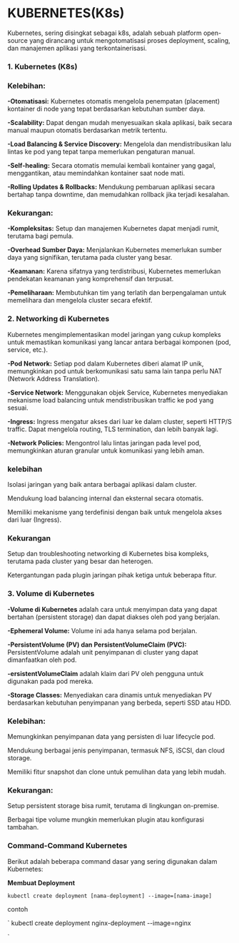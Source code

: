 # KUBERNETES(K8s)

Kubernetes, sering disingkat sebagai k8s, adalah sebuah platform open-source yang dirancang untuk mengotomatisasi proses deployment, scaling, dan manajemen aplikasi yang terkontainerisasi. 

### 1. Kubernetes (K8s)

### Kelebihan:
**-Otomatisasi:** Kubernetes otomatis mengelola penempatan (placement) kontainer di node yang tepat berdasarkan kebutuhan sumber daya.

**-Scalability:** Dapat dengan mudah menyesuaikan skala aplikasi, baik secara manual maupun otomatis berdasarkan metrik tertentu.

**-Load Balancing & Service Discovery:** Mengelola dan mendistribusikan lalu lintas ke pod yang tepat tanpa memerlukan pengaturan manual.

**-Self-healing:** Secara otomatis memulai kembali kontainer yang gagal, menggantikan, atau memindahkan kontainer saat node mati.

**-Rolling Updates & Rollbacks:** Mendukung pembaruan aplikasi secara bertahap tanpa downtime, dan memudahkan rollback jika terjadi kesalahan.

### Kekurangan:
**-Kompleksitas:** Setup dan manajemen Kubernetes dapat menjadi rumit, terutama bagi pemula.

**-Overhead Sumber Daya:** Menjalankan Kubernetes memerlukan sumber daya yang signifikan, terutama pada cluster yang besar.

**-Keamanan:** Karena sifatnya yang terdistribusi, Kubernetes memerlukan pendekatan keamanan yang komprehensif dan terpusat.

**-Pemeliharaan:** Membutuhkan tim yang terlatih dan berpengalaman untuk memelihara dan mengelola cluster secara efektif.

### 2. Networking di Kubernetes
Kubernetes mengimplementasikan model jaringan yang cukup kompleks untuk memastikan komunikasi yang lancar antara berbagai komponen (pod, service, etc.).

**-Pod Network:** Setiap pod dalam Kubernetes diberi alamat IP unik, memungkinkan pod untuk berkomunikasi satu sama lain tanpa perlu NAT (Network Address Translation).

**-Service Network:** Menggunakan objek Service, Kubernetes menyediakan mekanisme load balancing untuk mendistribusikan traffic ke pod yang sesuai.

**-Ingress:** Ingress mengatur akses dari luar ke dalam cluster, seperti HTTP/S traffic. Dapat mengelola routing, TLS termination, dan lebih banyak lagi.

**-Network Policies:** Mengontrol lalu lintas jaringan pada level pod, memungkinkan aturan granular untuk komunikasi yang lebih aman.

### kelebihan

Isolasi jaringan yang baik antara berbagai aplikasi dalam cluster.

Mendukung load balancing internal dan eksternal secara otomatis.

Memiliki mekanisme yang terdefinisi dengan baik untuk mengelola akses dari luar (Ingress).

### Kekurangan 

Setup dan troubleshooting networking di Kubernetes bisa kompleks, terutama pada cluster yang besar dan heterogen.

Ketergantungan pada plugin jaringan pihak ketiga untuk beberapa fitur.

### 3. Volume di Kubernetes

**-Volume di Kubernetes** adalah cara untuk menyimpan data yang dapat bertahan (persistent storage) dan dapat diakses oleh pod yang berjalan.

**-Ephemeral Volume:** Volume ini ada hanya selama pod berjalan.

**-PersistentVolume (PV) dan PersistentVolumeClaim (PVC):** PersistentVolume adalah unit penyimpanan di cluster yang dapat dimanfaatkan oleh pod. 

**-ersistentVolumeClaim** adalah klaim dari PV oleh pengguna untuk digunakan pada pod mereka.

**-Storage Classes:** Menyediakan cara dinamis untuk menyediakan PV berdasarkan kebutuhan penyimpanan yang berbeda, seperti SSD atau HDD.

### Kelebihan:

Memungkinkan penyimpanan data yang persisten di luar lifecycle pod.

Mendukung berbagai jenis penyimpanan, termasuk NFS, iSCSI, dan cloud storage.

Memiliki fitur snapshot dan clone untuk pemulihan data yang lebih mudah.

### Kekurangan:

Setup persistent storage bisa rumit, terutama di lingkungan on-premise.

Berbagai tipe volume mungkin memerlukan plugin atau konfigurasi tambahan.

### Command-Command Kubernetes

Berikut adalah beberapa command dasar yang sering digunakan dalam Kubernetes:

**Membuat Deployment**
```
kubectl create deployment [nama-deployment] --image=[nama-image]
```
contoh

`
kubectl create deployment nginx-deployment --image=nginx

`

